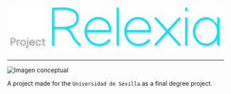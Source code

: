 ![Logo relexia](./images/Relexia_logo.png)
***
![Imagen conceptual](./images/Previsualización.jpg)

   A project made for the `Universidad de Sevilla` as a final degree project.
